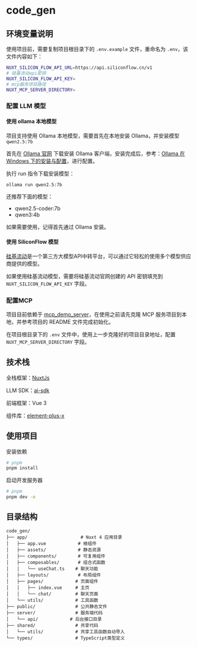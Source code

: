 # code_gen

## 环境变量说明

使用项目前，需要复制项目根目录下的 `.env.example` 文件，重命名为 `.env`，该文件内容如下：

```bash
NUXT_SILICON_FLOW_API_URL=https://api.siliconflow.cn/v1
# 硅基流动api密钥
NUXT_SILICON_FLOW_API_KEY=
# mcp服务项目路径
NUXT_MCP_SERVER_DIRECTORY=
```

### 配置 LLM 模型

#### 使用 ollama 本地模型

项目支持使用 Ollama 本地模型，需要首先在本地安装 Ollama，并安装模型 `qwen2.5:7b`

首先在 [Ollama 官网](https://ollama.com/) 下载安装 Ollama 客户端，安装完成后，参考：[Ollama 在 Windows 下的安装与配置](./docs/ollama_config_for_windows.md)，进行配置。

执行 run 指令下载安装模型：

```bash
ollama run qwen2.5:7b
```

还推荐下面的模型：

- qwen2.5-coder:7b
- qwen3:4b

如果需要使用，记得首先通过 Ollama 安装。

#### 使用 SiliconFlow 模型

[硅基流动](https://cloud.siliconflow.cn/i/HT7A2l71)是一个第三方大模型API中转平台，可以通过它轻松的使用多个模型供应商提供的模型。

如果使用硅基流动模型，需要将硅基流动官网创建的 API 密钥填充到 `NUXT_SILICON_FLOW_API_KEY` 字段。

### 配置MCP

项目目前依赖于 [mcp_demo_server](http://192.168.187.232:28088/houwenjun/mcp_demo_server)，在使用之前请先克隆 MCP 服务项目到本地，并参考项目的 README 文件完成初始化。

在项目根目录下的 `.env` 文件中，使用上一步克隆好的项目目录地址，配置 `NUXT_MCP_SERVER_DIRECTORY` 字段。

## 技术栈

全栈框架：[NuxtJs](https://nuxt.com/)

LLM SDK：[ai-sdk](https://ai-sdk.dev/)

前端框架：Vue 3

组件库：[element-plus-x](https://element-plus-x.com/)

## 使用项目

安装依赖

```bash
# pnpm
pnpm install
```

启动开发服务器

```bash
# pnpm
pnpm dev -o
```

## 目录结构

```
code_gen/
├── app/                    # Nuxt 4 应用目录
│   ├── app.vue            # 根组件
│   ├── assets/            # 静态资源
│   ├── components/        # 可复用组件
│   ├── composables/       # 组合式函数
│   │   └── useChat.ts    # 聊天功能
│   ├── layouts/           # 布局组件
│   ├── pages/            # 页面组件
│   │   ├── index.vue     # 主页
│   │   └── chat/         # 聊天页面
│   └── utils/            # 工具函数
├── public/               # 公共静态文件
├── server/               # 服务端代码
│   └── api/            # 后台接口目录
├── shared/               # 共享代码
│   └── utils/            # 共享工具函数自动导入
└── types/                # TypeScript类型定义
```
